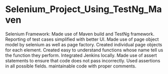 # Selenium_Project_Using_TestNg_Maven
Selenium Framework:
Made use of Maven build and TestNg framework.
Reporting of test cases simplified with better UI.
Made use of page object model by selenium as well as page factory.
Created individual page objects for each element.
Created easy to understand functions whose name tell us the function they perform.
Integrated Jenkins locally.
Made use of assert statements to ensure that code does not pass incorrectly.
Used assertions in all possible fields.
maintainable code with proper comments.
